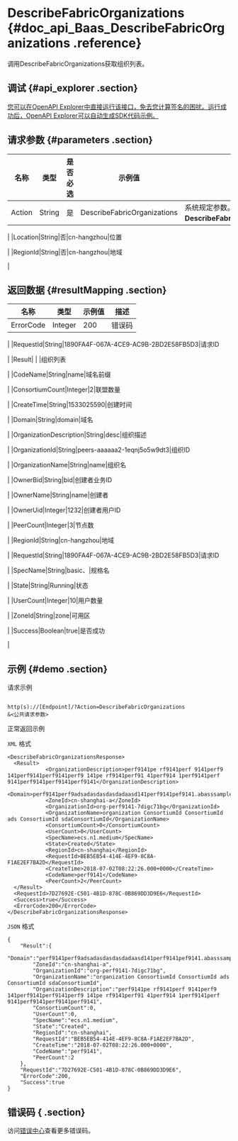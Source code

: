 # DescribeFabricOrganizations {#doc_api_Baas_DescribeFabricOrganizations .reference}

调用DescribeFabricOrganizations获取组织列表。

## 调试 {#api_explorer .section}

[您可以在OpenAPI Explorer中直接运行该接口，免去您计算签名的困扰。运行成功后，OpenAPI Explorer可以自动生成SDK代码示例。](https://api.aliyun.com/#product=Baas&api=DescribeFabricOrganizations&type=RPC&version=2018-12-21)

## 请求参数 {#parameters .section}

|名称|类型|是否必选|示例值|描述|
|--|--|----|---|--|
|Action|String|是|DescribeFabricOrganizations|系统规定参数。取值：**DescribeFabricOrganizations**。

 |
|Location|String|否|cn-hangzhou|位置

 |
|RegionId|String|否|cn-hangzhou|地域

 |

## 返回数据 {#resultMapping .section}

|名称|类型|示例值|描述|
|--|--|---|--|
|ErrorCode|Integer|200|错误码

 |
|RequestId|String|1890FA4F-067A-4CE9-AC9B-2BD2E58FB5D3|请求ID

 |
|Result| | |组织列表

 |
|CodeName|String|name|域名前缀

 |
|ConsortiumCount|Integer|2|联盟数量

 |
|CreateTime|String|1533025590|创建时间

 |
|Domain|String|domain|域名

 |
|OrganizationDescription|String|desc|组织描述

 |
|OrganizationId|String|peers-aaaaaa2-1eqnj5o5w9dt3|组织ID

 |
|OrganizationName|String|name|组织名

 |
|OwnerBid|String|bid|创建者业务ID

 |
|OwnerName|String|name|创建者

 |
|OwnerUid|Integer|1232|创建者用户ID

 |
|PeerCount|Integer|3|节点数

 |
|RegionId|String|cn-hangzhou|地域

 |
|RequestId|String|1890FA4F-067A-4CE9-AC9B-2BD2E58FB5D3|请求ID

 |
|SpecName|String|basic、|规格名

 |
|State|String|Running|状态

 |
|UserCount|Integer|10|用户数量

 |
|ZoneId|String|zone|可用区

 |
|Success|Boolean|true|是否成功

 |

## 示例 {#demo .section}

请求示例

``` {#request_demo}

http(s)://[Endpoint]/?Action=DescribeFabricOrganizations
&<公共请求参数>

```

正常返回示例

`XML` 格式

``` {#xml_return_success_demo}
<DescribeFabricOrganizationsResponse>
  <Result>
		    <OrganizationDescription>perf9141pe rf9141perf 9141perf9 141perf9141perf9141perf9 141pe rf9141perf91 41perf914 1perf9141perf 9141perf9141perf9141perf9141</OrganizationDescription>
		    <Domain>perf9141perf9adsadasdasdasdadaasd141perf9141pef9141.abasssample.cc</Domain>
		    <ZoneId>cn-shanghai-a</ZoneId>
		    <OrganizationId>org-perf9141-7digc71bg</OrganizationId>
		    <OrganizationName>organization ConsortiumId ConsortiumId ads ConsortiumId sdaConsortiumId</OrganizationName>
		    <ConsortiumCount>0</ConsortiumCount>
		    <UserCount>0</UserCount>
		    <SpecName>ecs.n1.medium</SpecName>
		    <State>Created</State>
		    <RegionId>cn-shanghai</RegionId>
		    <RequestId>BEB5EB54-414E-4EF9-8C8A-F1AE2EF7BA2D</RequestId>
		    <CreateTime>2018-07-02T08:22:26.000+0000</CreateTime>
		    <CodeName>perf9141</CodeName>
		    <PeerCount>2</PeerCount>
  </Result>
  <RequestId>7D27692E-C501-4B1D-878C-0B869DD3D9E6</RequestId>
  <Success>true</Success>
  <ErrorCode>200</ErrorCode>
</DescribeFabricOrganizationsResponse>
```

`JSON` 格式

``` {#json_return_success_demo}
{
	"Result":{
		"Domain":"perf9141perf9adsadasdasdasdadaasd141perf9141pef9141.abasssample.cc",
		"ZoneId":"cn-shanghai-a",
		"OrganizationId":"org-perf9141-7digc71bg",
		"OrganizationName":"organization ConsortiumId ConsortiumId ads ConsortiumId sdaConsortiumId",
		"OrganizationDescription":"perf9141pe rf9141perf 9141perf9 141perf9141perf9141perf9 141pe rf9141perf91 41perf914 1perf9141perf 9141perf9141perf9141perf9141",
		"ConsortiumCount":0,
		"UserCount":0,
		"SpecName":"ecs.n1.medium",
		"State":"Created",
		"RegionId":"cn-shanghai",
		"RequestId":"BEB5EB54-414E-4EF9-8C8A-F1AE2EF7BA2D",
		"CreateTime":"2018-07-02T08:22:26.000+0000",
		"CodeName":"perf9141",
		"PeerCount":2
	},
	"RequestId":"7D27692E-C501-4B1D-878C-0B869DD3D9E6",
	"ErrorCode":200,
	"Success":true
}
```

## 错误码 { .section}

访问[错误中心](https://error-center.aliyun.com/status/product/Baas)查看更多错误码。

